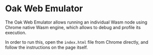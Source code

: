 # Oak Web Emulator

The Oak Web Emulator allows running an individual Wasm node using Chrome native
Wasm engine, which allows to debug and profile its execution.

In order to run this, open the `index.html` file from Chrome directly, and
follow the instructions on the page itself.
